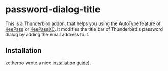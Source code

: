 # password-dialog-title
This is a Thunderbird addon, that helps you using the AutoType feature of [KeePass](http://keepass.info/) or [KeePassXC](https://keepassxc.org/).
It modifies the title bar of Thunderbird's password dialog by adding the email address to it.

## Installation
zetheroo wrote a nice [installation guide](http://swissperience.ch/techtalk/2019/05/02/keepassxc-with-thunderbird-and-autotype-in-ubuntu-18-04/)).
